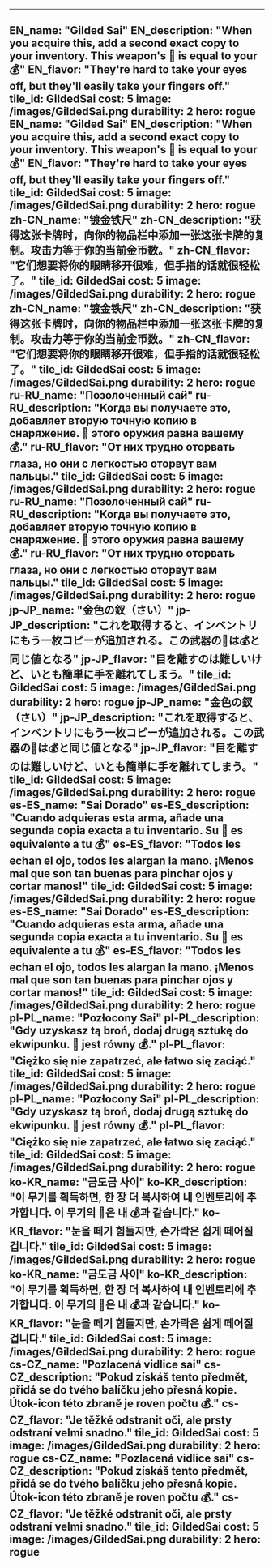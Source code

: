---

EN_name: "Gilded Sai"
EN_description: "When you acquire this, add a second exact copy to your inventory. This weapon's 🔸 is equal to your 💰"
EN_flavor: "They're hard to take your eyes off, but they'll easily take your fingers off."
tile_id: GildedSai
cost: 5
image: /images/GildedSai.png
durability: 2
hero: rogue
EN_name: "Gilded Sai"
EN_description: "When you acquire this, add a second exact copy to your inventory. This weapon's 🔸 is equal to your 💰"
EN_flavor: "They're hard to take your eyes off, but they'll easily take your fingers off."
tile_id: GildedSai
cost: 5
image: /images/GildedSai.png
durability: 2
hero: rogue
zh-CN_name: "镀金铁尺"
zh-CN_description: "获得这张卡牌时，向你的物品栏中添加一张这张卡牌的复制。攻击力等于你的当前金币数。"
zh-CN_flavor: "它们想要将你的眼睛移开很难，但手指的话就很轻松了。"
tile_id: GildedSai
cost: 5
image: /images/GildedSai.png
durability: 2
hero: rogue
zh-CN_name: "镀金铁尺"
zh-CN_description: "获得这张卡牌时，向你的物品栏中添加一张这张卡牌的复制。攻击力等于你的当前金币数。"
zh-CN_flavor: "它们想要将你的眼睛移开很难，但手指的话就很轻松了。"
tile_id: GildedSai
cost: 5
image: /images/GildedSai.png
durability: 2
hero: rogue
ru-RU_name: "Позолоченный сай"
ru-RU_description: "Когда вы получаете это, добавляет вторую точную копию в снаряжение. 🔸 этого оружия равна вашему 💰."
ru-RU_flavor: "От них трудно оторвать глаза, но они с легкостью оторвут вам пальцы."
tile_id: GildedSai
cost: 5
image: /images/GildedSai.png
durability: 2
hero: rogue
ru-RU_name: "Позолоченный сай"
ru-RU_description: "Когда вы получаете это, добавляет вторую точную копию в снаряжение. 🔸 этого оружия равна вашему 💰."
ru-RU_flavor: "От них трудно оторвать глаза, но они с легкостью оторвут вам пальцы."
tile_id: GildedSai
cost: 5
image: /images/GildedSai.png
durability: 2
hero: rogue
jp-JP_name: "金色の釵（さい）"
jp-JP_description: "これを取得すると、インベントリにもう一枚コピーが追加される。この武器の🔸は💰と同じ値となる"
jp-JP_flavor: "目を離すのは難しいけど、いとも簡単に手を離れてしまう。"
tile_id: GildedSai
cost: 5
image: /images/GildedSai.png
durability: 2
hero: rogue
jp-JP_name: "金色の釵（さい）"
jp-JP_description: "これを取得すると、インベントリにもう一枚コピーが追加される。この武器の🔸は💰と同じ値となる"
jp-JP_flavor: "目を離すのは難しいけど、いとも簡単に手を離れてしまう。"
tile_id: GildedSai
cost: 5
image: /images/GildedSai.png
durability: 2
hero: rogue
es-ES_name: "Sai Dorado"
es-ES_description: "Cuando adquieras esta arma, añade una segunda copia exacta a tu inventario. Su 🔸 es equivalente a tu 💰"
es-ES_flavor: "Todos les echan el ojo, todos les alargan la mano. ¡Menos mal que son tan buenas para pinchar ojos y cortar manos!"
tile_id: GildedSai
cost: 5
image: /images/GildedSai.png
durability: 2
hero: rogue
es-ES_name: "Sai Dorado"
es-ES_description: "Cuando adquieras esta arma, añade una segunda copia exacta a tu inventario. Su 🔸 es equivalente a tu 💰"
es-ES_flavor: "Todos les echan el ojo, todos les alargan la mano. ¡Menos mal que son tan buenas para pinchar ojos y cortar manos!"
tile_id: GildedSai
cost: 5
image: /images/GildedSai.png
durability: 2
hero: rogue
pl-PL_name: "Pozłocony Sai"
pl-PL_description: "Gdy uzyskasz tą broń, dodaj drugą sztukę do ekwipunku. 🔸 jest równy 💰."
pl-PL_flavor: "Ciężko się nie zapatrzeć, ale łatwo się zaciąć."
tile_id: GildedSai
cost: 5
image: /images/GildedSai.png
durability: 2
hero: rogue
pl-PL_name: "Pozłocony Sai"
pl-PL_description: "Gdy uzyskasz tą broń, dodaj drugą sztukę do ekwipunku. 🔸 jest równy 💰."
pl-PL_flavor: "Ciężko się nie zapatrzeć, ale łatwo się zaciąć."
tile_id: GildedSai
cost: 5
image: /images/GildedSai.png
durability: 2
hero: rogue
ko-KR_name: "금도금 사이"
ko-KR_description: "이 무기를 획득하면, 한 장 더 복사하여 내 인벤토리에 추가합니다. 이 무기의 🔸은 내 💰과 같습니다."
ko-KR_flavor: "눈을 떼기 힘들지만, 손가락은 쉽게 떼어질 겁니다."
tile_id: GildedSai
cost: 5
image: /images/GildedSai.png
durability: 2
hero: rogue
ko-KR_name: "금도금 사이"
ko-KR_description: "이 무기를 획득하면, 한 장 더 복사하여 내 인벤토리에 추가합니다. 이 무기의 🔸은 내 💰과 같습니다."
ko-KR_flavor: "눈을 떼기 힘들지만, 손가락은 쉽게 떼어질 겁니다."
tile_id: GildedSai
cost: 5
image: /images/GildedSai.png
durability: 2
hero: rogue
cs-CZ_name: "Pozlacená vidlice sai"
cs-CZ_description: "Pokud získáš tento předmět, přidá se do tvého balíčku jeho přesná kopie. Útok-icon této zbraně je roven počtu 💰."
cs-CZ_flavor: "Je těžké odstranit oči, ale prsty odstraní velmi snadno."
tile_id: GildedSai
cost: 5
image: /images/GildedSai.png
durability: 2
hero: rogue
cs-CZ_name: "Pozlacená vidlice sai"
cs-CZ_description: "Pokud získáš tento předmět, přidá se do tvého balíčku jeho přesná kopie. Útok-icon této zbraně je roven počtu 💰."
cs-CZ_flavor: "Je těžké odstranit oči, ale prsty odstraní velmi snadno."
tile_id: GildedSai
cost: 5
image: /images/GildedSai.png
durability: 2
hero: rogue
---